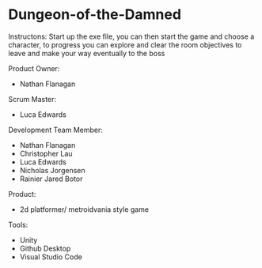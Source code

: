 # Dungeon-of-the-Damned




Instructons: 
Start up the exe file, you can then start the game and choose a character,
to progress you can explore and clear the room objectives to leave and make your way eventually to the boss

Product Owner: 
- Nathan Flanagan

Scrum Master: 
- Luca Edwards

Development Team Member: 
- Nathan Flanagan
- Christopher Lau
- Luca Edwards
- Nicholas Jorgensen
- Rainier Jared Botor

Product:
- 2d platformer/ metroidvania style game

Tools:
- Unity
- Github Desktop
- Visual Studio Code
